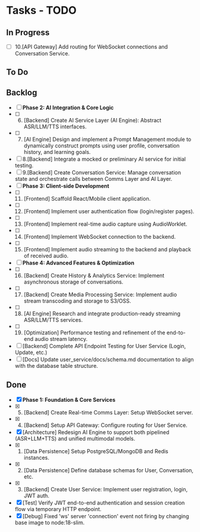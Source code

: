 # Tasks - TODO

## In Progress

- [ ] 10.[API Gateway] Add routing for WebSocket connections and Conversation Service.

## To Do


## Backlog

- [ ] **Phase 2: AI Integration & Core Logic**
- [ ] 6. [Backend] Create AI Service Layer (AI Engine): Abstract ASR/LLM/TTS interfaces.
- [ ] 7. [AI Engine] Design and implement a Prompt Management module to dynamically construct prompts using user profile, conversation history, and learning goals.
- [ ] 8.[Backend] Integrate a mocked or preliminary AI service for initial testing.
- [ ] 9.[Backend] Create Conversation Service: Manage conversation state and orchestrate calls between Comms Layer and AI Layer.
- [ ] **Phase 3: Client-side Development**
- [ ] 11. [Frontend] Scaffold React/Mobile client application.
- [ ] 12. [Frontend] Implement user authentication flow (login/register pages).
- [ ] 13. [Frontend] Implement real-time audio capture using AudioWorklet.
- [ ] 14. [Frontend] Implement WebSocket connection to the backend.
- [ ] 15. [Frontend] Implement audio streaming to the backend and playback of received audio.
- [ ] **Phase 4: Advanced Features & Optimization**
- [ ] 16. [Backend] Create History & Analytics Service: Implement asynchronous storage of conversations.
- [ ] 17. [Backend] Create Media Processing Service: Implement audio stream transcoding and storage to S3/OSS.
- [ ] 18. [AI Engine] Research and integrate production-ready streaming ASR/LLM/TTS services.
- [ ] 19. [Optimization] Performance testing and refinement of the end-to-end audio stream latency.
- [ ] [Backend] Complete API Endpoint Testing for User Service (Login, Update, etc.)
- [ ] [Docs] Update user_service/docs/schema.md documentation to align with the database table structure.

## Done

- [x] **Phase 1: Foundation & Core Services**
- [x] 5. [Backend] Create Real-time Comms Layer: Setup WebSocket server.
- [x] 4. [Backend] Setup API Gateway: Configure routing for User Service.
- [x] [Architecture] Redesign AI Engine to support both pipelined (ASR+LLM+TTS) and unified multimodal models.
- [x] 1. [Data Persistence] Setup PostgreSQL/MongoDB and Redis instances.
- [x] 2. [Data Persistence] Define database schemas for User, Conversation, etc.
- [x] 3. [Backend] Create User Service: Implement user registration, login, JWT auth.
- [x] [Test] Verify JWT end-to-end authentication and session creation flow via temporary HTTP endpoint.
- [x] [Debug] Fixed 'ws' server 'connection' event not firing by changing base image to node:18-slim.
